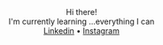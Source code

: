 <div align="center">
Hi there!
 </div>
<div align="center">
I'm currently learning ...everything I can
 </div>
<div align="center">
  <a href="https://www.linkedin.com/in/alex-dediu-6525851aa/">Linkedin</a> • <a href="">Instagram</a> 
</div>
<br/>


